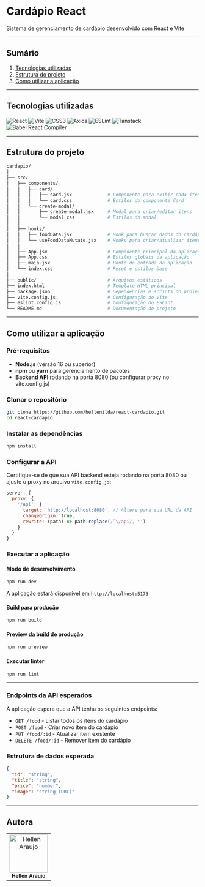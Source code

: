 # Cardápio React

Sistema de gerenciamento de cardápio desenvolvido com React e Vite

---

## Sumário
1. [Tecnologias utilizadas](#tecnologias-utilizadas)
2. [Estrutura do projeto](#estrutura-do-projeto)
3. [Como utilizar a aplicação](#como-utilizar-a-aplicação)

---

## Tecnologias utilizadas
![React](https://img.shields.io/badge/React-262626?style=flat&logo=react&logoColor=61DAFB)
![Vite](https://img.shields.io/badge/Vite-262626?style=flat&logo=vite&logoColor=ffd24a)
![CSS3](https://img.shields.io/badge/CSS3-262626?style=flat&logo=css&logoColor=5cadff)
![Axios](https://img.shields.io/badge/Axios-262626?style=flat&logo=axios&logoColor=ff5263)
![ESLint](https://img.shields.io/badge/ESLint-262626?style=flat&logo=eslint&logoColor=8d6eff)
![Tanstack](https://img.shields.io/badge/Tanstack_React_Query-262626?style=flat)
![Babel React Compiler](https://img.shields.io/badge/Babel_React_Compiler-262626?style=flat)

---

## Estrutura do projeto

```bash
cardapio/
│
├── src/
│   ├── components/
│   │   ├── card/
│   │   │   ├── card.jsx             # Componente para exibir cada item do cardápio
│   │   │   └── card.css             # Estilos do componente Card
│   │   └── create-modal/
│   │       ├── create-modal.jsx     # Modal para criar/editar itens
│   │       └── modal.css            # Estilos do modal
│   │
│   ├── hooks/
│   │   ├── foodData.jsx             # Hook para buscar dados do cardápio
│   │   └── useFoodDataMutate.jsx    # Hooks para criar/atualizar itens
│   │
│   ├── App.jsx                      # Componente principal da aplicação
│   ├── App.css                      # Estilos globais da aplicação
│   ├── main.jsx                     # Ponto de entrada da aplicação
│   └── index.css                    # Reset e estilos base
│
├── public/                          # Arquivos estáticos
├── index.html                       # Template HTML principal
├── package.json                     # Dependências e scripts do projeto
├── vite.config.js                   # Configuração do Vite
├── eslint.config.js                 # Configuração do ESLint
└── README.md                        # Documentação do projeto
```

---

## Como utilizar a aplicação

### Pré-requisitos
- **Node.js** (versão 16 ou superior)
- **npm** ou **yarn** para gerenciamento de pacotes
- **Backend API** rodando na porta 8080 (ou configurar proxy no vite.config.js)

### Clonar o repositório
```bash
git clone https://github.com/hellenilda/react-cardapio.git
cd react-cardapio
```

### Instalar as dependências
```bash
npm install
```

### Configurar a API
Certifique-se de que sua API backend esteja rodando na porta 8080 ou ajuste o proxy no arquivo `vite.config.js`:

```javascript
server: {
  proxy: {
    '/api': {
      target: 'http://localhost:8080', // Altere para sua URL da API
      changeOrigin: true,
      rewrite: (path) => path.replace(/^\/api/, '')
    }
  }
}
```

### Executar a aplicação

#### Modo de desenvolvimento
```bash
npm run dev
```
A aplicação estará disponível em `http://localhost:5173`

#### Build para produção
```bash
npm run build
```

#### Preview da build de produção
```bash
npm run preview
```

#### Executar linter
```bash
npm run lint
```

---

### Endpoints da API esperados

A aplicação espera que a API tenha os seguintes endpoints:

- `GET /food` - Listar todos os itens do cardápio
- `POST /food` - Criar novo item do cardápio
- `PUT /food/:id` - Atualizar item existente
- `DELETE /food/:id` - Remover item do cardápio

### Estrutura de dados esperada

```json
{
  "id": "string",
  "title": "string",
  "price": "number",
  "image": "string (URL)"
}
```

---

## Autora

<table>
    <tr>
        <td align="center">
            <a href="https://github.com/hellenilda">
                <img src="https://avatars.githubusercontent.com/u/109177631?v=4" width="100px;" alt="Hellen Araujo"/><br>
                <sub>
                    <b>Hellen Araujo</b>
                </sub>
            </a>
        </td>
</table>